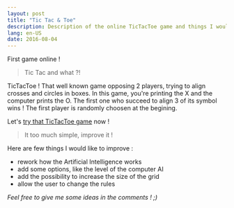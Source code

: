 ```yaml
---
layout: post
title: "Tic Tac & Toe"
description: Description of the online TicTacToe game and things I would like to improve.
lang: en-US
date: 2016-08-04
---
```



First game online !

> Tic Tac and what ?!

TicTacToe ! That well known game opposing 2 players, trying to align crosses and circles in boxes.
In this game, you're printing the X and the computer prints the O. The first one who succeed to align 3 of its symbol wins !
The first player is randomly choosen at the begining.

Let's [try that TicTacToe game][] now !



> It too much simple, improve it !

Here are few things I would like to improve :
* rework how the Artificial Intelligence works
* add some options, like the level of the computer AI
* add the possibility to increase the size of the grid
* allow the user to change the rules

_Feel free to give me some ideas in the comments ! ;)_



[try that TicTacToe game]: /games/tictactoe/ "Link to the TicTacToe game"

